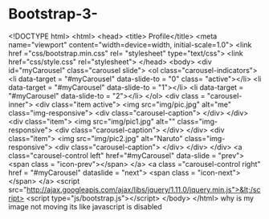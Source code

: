 Bootstrap-3-
============

&lt;!DOCTYPE html> &lt;html>   &lt;head>                 &lt;title> Profile&lt;/title>                 &lt;meta name="viewport" content="width=device=width, initial-scale=1.0">                 &lt;link href ="css/bootstrap.min.css" rel= "stylesheet" type="text/css">                 &lt;link href="css/style.css" rel="stylesheet">   &lt;/head>         &lt;body> &lt;div id="myCarousel" class="carousel slide">                   &lt;ol class="carousel-indicators">                         &lt;li data-target = "#myCarousel" data-slide-to = "0" class= "active">&lt;/li>                         &lt;li data-target = "#myCarousel" data-slide-to = "1">&lt;/li>                         &lt;li data-target = "#myCarousel" data-slide-to = "2">&lt;/li>                 &lt;/ol>                           &lt;div class = "carousel-inner">                           &lt;div class="item active">                           &lt;img src="img/pic.jpg"  alt="me" class="img-responsive">                           &lt;div class="carousel-caption">                           &lt;/div>                         &lt;/div>                           &lt;div class="item">                           &lt;img src="img/pic1.jpg"  alt="" class="img-responsive">                           &lt;div class="carousel-caption">                              &lt;/div>                         &lt;/div>               &lt;div class="item">                           &lt;img src="img/pic2.jpg" alt="Naruto" class="img-responsive">                           &lt;div class="carousel-caption">                                                                   &lt;/div>                         &lt;/div>                   &lt;/div>                     &lt;a class="carousel-control left" href="#myCarousel" data-slide = "prev">                         &lt;span class = "icon-prev">&lt;/span>                 &lt;/a>                   &lt;a class ="carousel-control right" href = "#myCarousel" dataslide = "next">                         &lt;span class = "icon-next">&lt;/span>                 &lt;/a>   &lt;script src="http://ajax.googleapis.com/ajax/libs/jquery/1.11.0/jquery.min.js">&lt;/script>         &lt;script type="js/bootstrap.js">&lt;/script>               &lt;/body> &lt;/html>   why is my image not moving its like javascript is disabled
